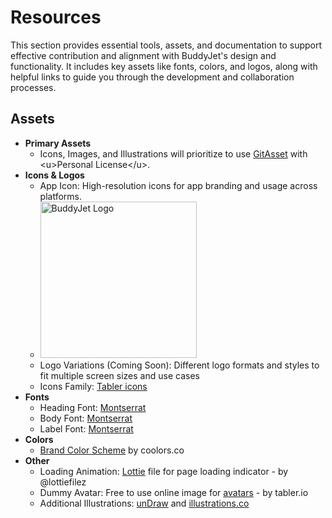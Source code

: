 # Resources

This section provides essential tools, assets, and documentation to support effective contribution and alignment with BuddyJet's design and functionality. It includes key assets like fonts, colors, and logos, along with helpful links to guide you through the development and collaboration processes.

## Assets

* **Primary Assets**
    * Icons, Images, and Illustrations will prioritize to use [GitAsset](https://gitaset.co/) with \<u>Personal License\</u>.
* **Icons & Logos**
    * App Icon: High-resolution icons for app branding and usage across platforms.
    * <img src="https://github.com/agil3st/buddyjet/blob/master/assets/icon/icon.jpg?raw=true" alt="BuddyJet Logo" width="250" height="250">
    * Logo Variations (Coming Soon): Different logo formats and styles to fit multiple screen sizes and use cases
    * Icons Family: [Tabler icons](https://tabler.io/icons)
* **Fonts**
    * Heading Font: [Montserrat](https://fonts.google.com/specimen/Montserrat)
    * Body Font: [Montserrat](https://fonts.google.com/specimen/Montserrat)
    * Label Font: [Montserrat](https://fonts.google.com/specimen/Montserrat)
* **Colors**
    * [Brand Color Scheme](https://coolors.co/4169e1-50c878-87ceeb-ffc107-98ff98-2d2d2d-d3d3d3-fffff0) by coolors.co
* **Other**
    * Loading Animation: [Lottie](https://lottiefiles.com/free-animation/loader-yCJNGhsGuz) file for page loading indicator - by @lottiefilez
    * Dummy Avatar: Free to use online image for [avatars](https://tabler.io/avatars) - by tabler.io
    * Additional Illustrations: [unDraw](https://undraw.co/illustrations) and [illustrations.co](https://illlustrations.co/)
